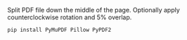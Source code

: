 Split PDF file down the middle of the page. Optionally apply counterclockwise rotation and 5% overlap.

`pip install PyMuPDF Pillow PyPDF2`
